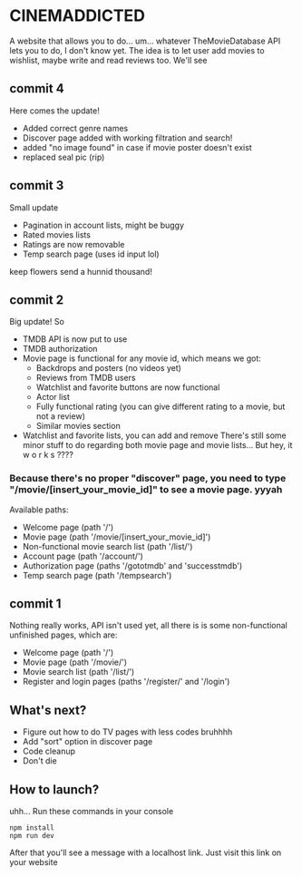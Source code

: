 # CINEMADDICTED

A website that allows you to do... um... whatever TheMovieDatabase API lets you to do, I don't know yet. The idea is to let user add movies to wishlist, maybe write and read reviews too. We'll see

## commit 4
Here comes the update!
- Added correct genre names
- Discover page added with working filtration and search!
- added "no image found" in case if movie poster doesn't exist
- replaced seal pic (rip)

## commit 3
Small update
- Pagination in account lists, might be buggy
- Rated movies lists
- Ratings are now removable
- Temp search page (uses id input lol)

keep flowers send a hunnid thousand!

## commit 2
Big update! So
- TMDB API is now put to use
- TMDB authorization
- Movie page is functional for any movie id, which means we got:
    - Backdrops and posters (no videos yet)
    - Reviews from TMDB users
    - Watchlist and favorite buttons are now functional
    - Actor list
    - Fully functional rating (you can give different rating to a movie, but not a review)
    - Similar movies section
- Watchlist and favorite lists, you can add and remove 
There's still some minor stuff to do regarding both movie page and movie lists... But hey, it w o r k s ???? 
### Because there's no proper "discover" page, you need to type "/movie/[insert_your_movie_id]" to see a movie page. yyyah
Available paths:
- Welcome page (path '/')
- Movie page (path '/movie/[insert_your_movie_id]')
- Non-functional movie search list (path '/list/')
- Account page (path '/account/')
- Authorization page (paths '/gototmdb' and 'successtmdb')
- Temp search page (path '/tempsearch')

## commit 1
Nothing really works, API isn't used yet, all there is is some non-functional unfinished pages, which are:
- Welcome page (path '/')
- Movie page (path '/movie/')
- Movie search list (path '/list/')
- Register and login pages (paths '/register/' and '/login')

## What's next?
- Figure out how to do TV pages with less codes bruhhhh
- Add "sort" option in discover page
- Code cleanup
- Don't die

## How to launch?
uhh... Run these commands in your console
```
npm install
npm run dev
```
After that you'll see a message with a localhost link. Just visit this link on your website
